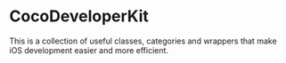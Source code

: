 CocoDeveloperKit
================

This is a collection of useful classes, categories and wrappers that make iOS development easier and more efficient.
